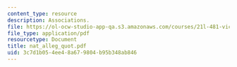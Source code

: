 ```yaml
---
content_type: resource
description: Associations.
file: https://ol-ocw-studio-app-qa.s3.amazonaws.com/courses/21l-481-victorian-literature-and-culture-spring-2003/3c7d1b054ee48a679804b95b348ab846_nat_alleg_quot.pdf
file_type: application/pdf
resourcetype: Document
title: nat_alleg_quot.pdf
uid: 3c7d1b05-4ee4-8a67-9804-b95b348ab846
---
```

